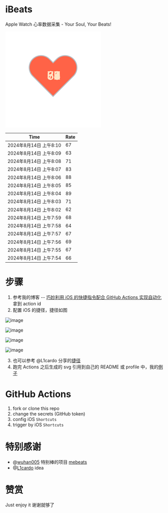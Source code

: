 # iBeats
Apple Watch 心率数据采集 - Your Soul, Your Beats!

![](./files/heart.svg)

<!--START_SECTION:my_heart_rate-->
| Time | Rate | 
 | ---- | ---- | 
| 2024年8月14日 上午8:10 | 67 |
| 2024年8月14日 上午8:09 | 63 |
| 2024年8月14日 上午8:08 | 71 |
| 2024年8月14日 上午8:07 | 83 |
| 2024年8月14日 上午8:06 | 88 |
| 2024年8月14日 上午8:05 | 85 |
| 2024年8月14日 上午8:04 | 89 |
| 2024年8月14日 上午8:03 | 71 |
| 2024年8月14日 上午8:02 | 62 |
| 2024年8月14日 上午7:59 | 68 |
| 2024年8月14日 上午7:58 | 64 |
| 2024年8月14日 上午7:57 | 67 |
| 2024年8月14日 上午7:56 | 69 |
| 2024年8月14日 上午7:55 | 67 |
| 2024年8月14日 上午7:54 | 66 |

<!--END_SECTION:my_heart_rate-->

# 步骤
1. 参考我的博客 -- [巧妙利用 iOS 的快捷指令配合 GitHub Actions 实现自动化](https://github.com/yihong0618/gitblog/issues/198) 拿到 action id
2. 配置 iOS 的捷径，捷径如图

![image](https://user-images.githubusercontent.com/15976103/122154218-0db0b480-ce97-11eb-93bb-5aec07c558dc.png)

![image](https://user-images.githubusercontent.com/15976103/122154236-186b4980-ce97-11eb-8e4b-70551a0391ae.png)

![image](https://user-images.githubusercontent.com/15976103/122154268-2d47dd00-ce97-11eb-902e-3acf292265a9.png)

![image](https://user-images.githubusercontent.com/15976103/122174055-fa144680-ceb4-11eb-9be2-3eb83cd516f7.png)

3. 也可以参考 @L1cardo 分享的[捷径](https://www.icloud.com/shortcuts/6ab6047b459c41ad822ad6b94b1c03d4)
4. 跑完 Actions 之后生成的 svg 引用到自己的 README 或 profile 中，我的[例子](https://github.com/yihong0618) 

# GitHub Actions

1. fork or clone this repo
2. change the secrets (GitHub token)
3. config iOS `Shortcuts` 
4. trigger by iOS `Shortcuts`

# 特别感谢
- @[wuhan005](https://github.com/wuhan005) 特别棒的项目 [mebeats](https://github.com/wuhan005/mebeats)
- @[L1cardo](https://github.com/L1cardo) idea

# 赞赏
Just enjoy it
谢谢就够了
